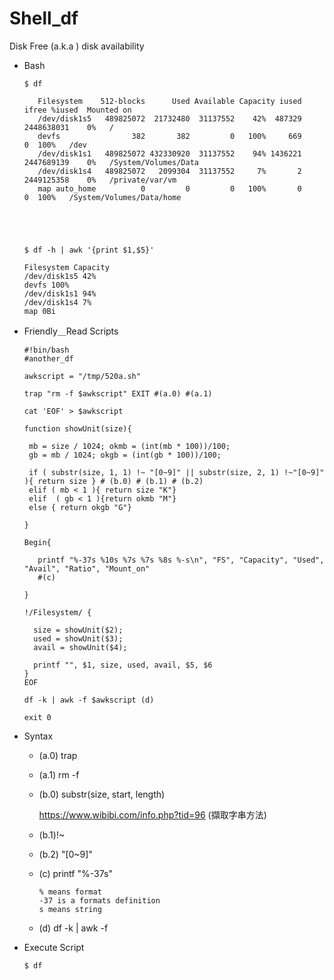 # Shell_df
Disk Free (a.k.a ) disk availability

* Bash

      $ df
         
         Filesystem    512-blocks      Used Available Capacity iused      ifree %iused  Mounted on
         /dev/disk1s5   489825072  21732480  31137552    42%  487329 2448638031    0%   /
         devfs                382       382         0   100%     669          0  100%   /dev
         /dev/disk1s1   489825072 432330920  31137552    94% 1436221 2447689139    0%   /System/Volumes/Data
         /dev/disk1s4   489825072   2099304  31137552     7%       2 2449125358    0%   /private/var/vm
         map auto_home          0         0         0   100%       0          0  100%   /System/Volumes/Data/home
         
         
         
         
         
      $ df -h | awk '{print $1,$5}' 
      
      Filesystem Capacity
      /dev/disk1s5 42%
      devfs 100%
      /dev/disk1s1 94%
      /dev/disk1s4 7%
      map 0Bi
      
   
* Friendly＿Read Scripts

      #!bin/bash
      #another_df

      awkscript = "/tmp/520a.sh" 

      trap "rm -f $awkscript" EXIT #(a.0) #(a.1)

      cat 'EOF' > $awkscript

      function showUnit(size){

       mb = size / 1024; okmb = (int(mb * 100))/100;
       gb = mb / 1024; okgb = (int(gb * 100))/100;

       if ( substr(size, 1, 1) !~ "[0~9]" || substr(size, 2, 1) !~"[0~9]" ){ return size } # (b.0) # (b.1) # (b.2)
       elif ( mb < 1 ){ return size "K"}
       elif  ( gb < 1 ){return okmb "M"}
       else { return okgb "G"}

      }

      Begin{

         printf "%-37s %10s %7s %7s %8s %-s\n", "FS", "Capacity", "Used", "Avail", "Ratio", "Mount_on" 
         #(c)

      }

      !/Filesystem/ {

        size = showUnit($2);
        used = showUnit($3);
        avail = showUnit($4);

        printf "", $1, size, used, avail, $5, $6
      }
      EOF

      df -k | awk -f $awkscript (d)

      exit 0

* Syntax

  * (a.0) trap
  
  * (a.1) rm -f
  
  * (b.0) substr(size, start, length) 
  
    https://www.wibibi.com/info.php?tid=96 (擷取字串方法)
  
  * (b.1)!~ 
  
  * (b.2) "[0~9]"
  
  * (c) printf "%-37s"
  
        % means format
        -37 is a formats definition
        s means string
  
  * (d) df -k | awk -f 

* Execute Script


      $ df
         
         











